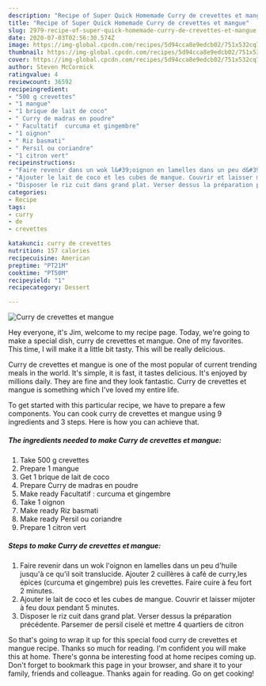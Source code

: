 ```yaml
---
description: "Recipe of Super Quick Homemade Curry de crevettes et mangue"
title: "Recipe of Super Quick Homemade Curry de crevettes et mangue"
slug: 2979-recipe-of-super-quick-homemade-curry-de-crevettes-et-mangue
date: 2020-07-03T02:56:30.574Z
image: https://img-global.cpcdn.com/recipes/5d94cca8e9edcb02/751x532cq70/curry-de-crevettes-et-mangue-photo-principale-de-la-recette.jpg
thumbnail: https://img-global.cpcdn.com/recipes/5d94cca8e9edcb02/751x532cq70/curry-de-crevettes-et-mangue-photo-principale-de-la-recette.jpg
cover: https://img-global.cpcdn.com/recipes/5d94cca8e9edcb02/751x532cq70/curry-de-crevettes-et-mangue-photo-principale-de-la-recette.jpg
author: Steven McCormick
ratingvalue: 4
reviewcount: 36592
recipeingredient:
- "500 g crevettes"
- "1 mangue"
- "1 brique de lait de coco"
- " Curry de madras en poudre"
- " Facultatif  curcuma et gingembre"
- "1 oignon"
- " Riz basmati"
- " Persil ou coriandre"
- "1 citron vert"
recipeinstructions:
- "Faire revenir dans un wok l&#39;oignon en lamelles dans un peu d&#39;huile jusqu&#39;à ce qu&#39;il soit translucide. Ajouter 2 cuillères à café de curry,les épices (curcuma et gingembre) puis les crevettes. Faire cuire à feu fort 2 minutes."
- "Ajouter le lait de coco et les cubes de mangue. Couvrir et laisser mijoter à feu doux pendant 5 minutes."
- "Disposer le riz cuit dans grand plat. Verser dessus la préparation précédente. Parsemer de persil ciselé et mettre 4 quartiers de citron"
categories:
- Recipe
tags:
- curry
- de
- crevettes

katakunci: curry de crevettes 
nutrition: 157 calories
recipecuisine: American
preptime: "PT21M"
cooktime: "PT50M"
recipeyield: "1"
recipecategory: Dessert

---
```



![Curry de crevettes et mangue](https://img-global.cpcdn.com/recipes/5d94cca8e9edcb02/751x532cq70/curry-de-crevettes-et-mangue-photo-principale-de-la-recette.jpg)

Hey everyone, it's Jim, welcome to my recipe page. Today, we're going to make a special dish, curry de crevettes et mangue. One of my favorites. This time, I will make it a little bit tasty. This will be really delicious.



Curry de crevettes et mangue is one of the most popular of current trending meals in the world. It's simple, it is fast, it tastes delicious. It's enjoyed by millions daily. They are fine and they look fantastic. Curry de crevettes et mangue is something which I've loved my entire life.


To get started with this particular recipe, we have to prepare a few components. You can cook curry de crevettes et mangue using 9 ingredients and 3 steps. Here is how you can achieve that.

<!--inarticleads1-->

##### The ingredients needed to make Curry de crevettes et mangue:

1. Take 500 g crevettes
1. Prepare 1 mangue
1. Get 1 brique de lait de coco
1. Prepare  Curry de madras en poudre
1. Make ready  Facultatif : curcuma et gingembre
1. Take 1 oignon
1. Make ready  Riz basmati
1. Make ready  Persil ou coriandre
1. Prepare 1 citron vert




<!--inarticleads2-->

##### Steps to make Curry de crevettes et mangue:

1. Faire revenir dans un wok l&#39;oignon en lamelles dans un peu d&#39;huile jusqu&#39;à ce qu&#39;il soit translucide. Ajouter 2 cuillères à café de curry,les épices (curcuma et gingembre) puis les crevettes. Faire cuire à feu fort 2 minutes.
1. Ajouter le lait de coco et les cubes de mangue. Couvrir et laisser mijoter à feu doux pendant 5 minutes.
1. Disposer le riz cuit dans grand plat. Verser dessus la préparation précédente. Parsemer de persil ciselé et mettre 4 quartiers de citron




So that's going to wrap it up for this special food curry de crevettes et mangue recipe. Thanks so much for reading. I'm confident you will make this at home. There's gonna be interesting food at home recipes coming up. Don't forget to bookmark this page in your browser, and share it to your family, friends and colleague. Thanks again for reading. Go on get cooking!
